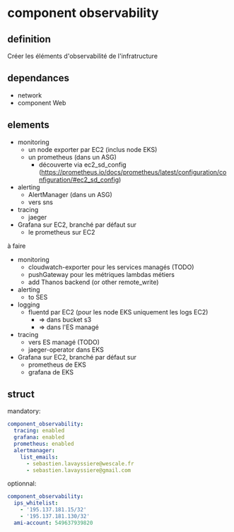 # component observability

## definition

Créer les éléments d'observabilité de l'infratructure

## dependances

- network
- component Web

## elements

- monitoring
  - un node exporter par EC2 (inclus node EKS)
  - un prometheus (dans un ASG)
    - découverte via ec2_sd_config (https://prometheus.io/docs/prometheus/latest/configuration/configuration/#ec2_sd_config)
- alerting
  - AlertManager (dans un ASG)
  - vers sns
- tracing
  - jaeger
- Grafana sur EC2, branché par défaut sur
  - le prometheus sur EC2

à faire

- monitoring
  - cloudwatch-exporter pour les services managés (TODO)
  - pushGateway pour les métriques lambdas métiers
  - add Thanos backend (or other remote_write)
- alerting
  - to SES
- logging
  - fluentd par EC2 (pour les node EKS uniquement les logs EC2)
    - => dans bucket s3
    - => dans l'ES managé
- tracing
  - vers ES managé (TODO)
  - jaeger-operator dans EKS
- Grafana sur EC2, branché par défaut sur
  - prometheus de EKS
  - grafana de EKS

## struct

mandatory:

```yaml
component_observability:
  tracing: enabled
  grafana: enabled
  prometheus: enabled
  alertmanager:
    list_emails:
      - sebastien.lavayssiere@wescale.fr
      - sebastien.lavayssiere@gmail.com
```

optionnal:

```yaml
component_observability:
  ips_whitelist:
    - '195.137.181.15/32'
    - '195.137.181.130/32'
  ami-account: 549637939820
```
